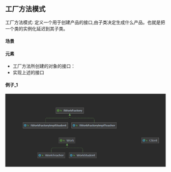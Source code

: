 ## 工厂方法模式

工厂方法模式: 定义一个用于创建产品的接口,由子类决定生成什么产品。也就是把一个类的实例化延迟到其子类。

#### 场景

#### 元素

- 工厂方法所创建的对象的接口：
- 实现上述的接口

#### 例子_1

![例子1-uml](img/工厂方法_例子1_uml.png)